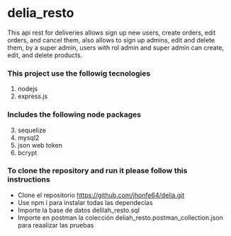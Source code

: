 # delia_resto

This api rest for deliveries allows sign up new users, create orders, edit orders, and cancel them, also allows to sign up admins, edit and delete them, by a super admin, users with rol admin and super admin can create, edit, and delete products.


### This project use the followig tecnologies

1. nodejs
2. express.js

### Includes the following node packages

3. sequelize
3. mysql2
4. json web token
5. bcrypt

### To clone the repository and run it please follow this instructions

- Clone el repositorio https://github.com/jhonfe64/delia.git
- Use npm i para instalar todas las dependecias 
- Importe la base de datos delilah_resto.sql
- Importe en postman la colección deliah_resto.postman_collection.json para reaalizar las pruebas


